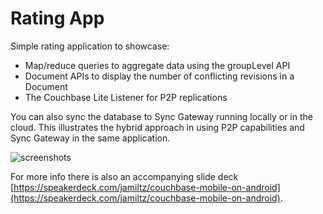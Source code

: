 # Rating App

Simple rating application to showcase:

- Map/reduce queries to aggregate data using the groupLevel API
- Document APIs to display the number of conflicting revisions in a Document
- The Couchbase Lite Listener for P2P replications

You can also sync the database to Sync Gateway running locally or in the cloud. This illustrates the hybrid approach 
in using P2P capabilities and Sync Gateway in the same application.

![screenshots](https://cloud.githubusercontent.com/assets/2589337/9759809/bcd15416-56e7-11e5-8900-ca2e448d2b21.png)

For more info there is also an accompanying slide deck [https://speakerdeck.com/jamiltz/couchbase-mobile-on-android](https://speakerdeck.com/jamiltz/couchbase-mobile-on-android). 

